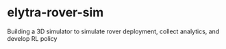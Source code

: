 # elytra-rover-sim
Building a 3D simulator to simulate rover deployment, collect analytics, and develop RL policy

